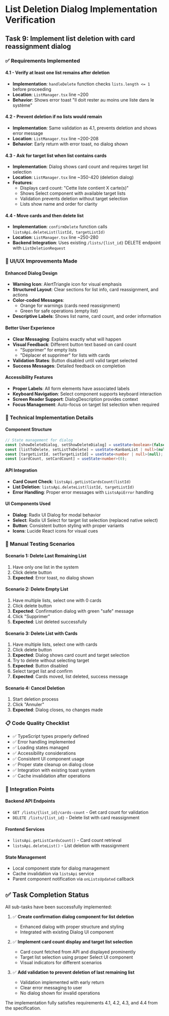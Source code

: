 # List Deletion Dialog Implementation Verification

## Task 9: Implement list deletion with card reassignment dialog

### ✅ Requirements Implemented

#### 4.1 - Verify at least one list remains after deletion
- **Implementation**: `handleDelete` function checks `lists.length <= 1` before proceeding
- **Location**: `ListManager.tsx` line ~200
- **Behavior**: Shows error toast "Il doit rester au moins une liste dans le système"

#### 4.2 - Prevent deletion if no lists would remain  
- **Implementation**: Same validation as 4.1, prevents deletion and shows error message
- **Location**: `ListManager.tsx` line ~200-208
- **Behavior**: Early return with error toast, no dialog shown

#### 4.3 - Ask for target list when list contains cards
- **Implementation**: Dialog shows card count and requires target list selection
- **Location**: `ListManager.tsx` line ~350-420 (deletion dialog)
- **Features**:
  - Displays card count: "Cette liste contient X carte(s)"
  - Shows Select component with available target lists
  - Validation prevents deletion without target selection
  - Lists show name and order for clarity

#### 4.4 - Move cards and then delete list
- **Implementation**: `confirmDelete` function calls `listsApi.deleteList(listId, targetListId)`
- **Location**: `ListManager.tsx` line ~250-280
- **Backend Integration**: Uses existing `/lists/{list_id}` DELETE endpoint with `ListDeletionRequest`

### 🎨 UI/UX Improvements Made

#### Enhanced Dialog Design
- **Warning Icon**: AlertTriangle icon for visual emphasis
- **Structured Layout**: Clear sections for list info, card reassignment, and actions
- **Color-coded Messages**: 
  - Orange for warnings (cards need reassignment)
  - Green for safe operations (empty list)
- **Descriptive Labels**: Shows list name, card count, and order information

#### Better User Experience
- **Clear Messaging**: Explains exactly what will happen
- **Visual Feedback**: Different button text based on card count
  - "Supprimer" for empty lists
  - "Déplacer et supprimer" for lists with cards
- **Validation States**: Button disabled until valid target selected
- **Success Messages**: Detailed feedback on completion

#### Accessibility Features
- **Proper Labels**: All form elements have associated labels
- **Keyboard Navigation**: Select component supports keyboard interaction
- **Screen Reader Support**: DialogDescription provides context
- **Focus Management**: Auto-focus on target list selection when required

### 🔧 Technical Implementation Details

#### Component Structure
```typescript
// State management for dialog
const [showDeleteDialog, setShowDeleteDialog] = useState<boolean>(false);
const [listToDelete, setListToDelete] = useState<KanbanList | null>(null);
const [targetListId, setTargetListId] = useState<number | null>(null);
const [cardCount, setCardCount] = useState<number>(0);
```

#### API Integration
- **Card Count Check**: `listsApi.getListCardsCount(listId)`
- **List Deletion**: `listsApi.deleteList(listId, targetListId)`
- **Error Handling**: Proper error messages with `ListsApiError` handling

#### UI Components Used
- **Dialog**: Radix UI Dialog for modal behavior
- **Select**: Radix UI Select for target list selection (replaced native select)
- **Button**: Consistent button styling with proper variants
- **Icons**: Lucide React icons for visual cues

### 🧪 Manual Testing Scenarios

#### Scenario 1: Delete Last Remaining List
1. Have only one list in the system
2. Click delete button
3. **Expected**: Error toast, no dialog shown

#### Scenario 2: Delete Empty List
1. Have multiple lists, select one with 0 cards
2. Click delete button
3. **Expected**: Confirmation dialog with green "safe" message
4. Click "Supprimer"
5. **Expected**: List deleted successfully

#### Scenario 3: Delete List with Cards
1. Have multiple lists, select one with cards
2. Click delete button
3. **Expected**: Dialog shows card count and target selection
4. Try to delete without selecting target
5. **Expected**: Button disabled
6. Select target list and confirm
7. **Expected**: Cards moved, list deleted, success message

#### Scenario 4: Cancel Deletion
1. Start deletion process
2. Click "Annuler"
3. **Expected**: Dialog closes, no changes made

### 📋 Code Quality Checklist

- ✅ TypeScript types properly defined
- ✅ Error handling implemented
- ✅ Loading states managed
- ✅ Accessibility considerations
- ✅ Consistent UI component usage
- ✅ Proper state cleanup on dialog close
- ✅ Integration with existing toast system
- ✅ Cache invalidation after operations

### 🔗 Integration Points

#### Backend API Endpoints
- `GET /lists/{list_id}/cards-count` - Get card count for validation
- `DELETE /lists/{list_id}` - Delete list with card reassignment

#### Frontend Services
- `listsApi.getListCardsCount()` - Card count retrieval
- `listsApi.deleteList()` - List deletion with reassignment

#### State Management
- Local component state for dialog management
- Cache invalidation via `listsApi` service
- Parent component notification via `onListsUpdated` callback

## ✅ Task Completion Status

All sub-tasks have been successfully implemented:

1. ✅ **Create confirmation dialog component for list deletion**
   - Enhanced dialog with proper structure and styling
   - Integrated with existing Dialog UI component

2. ✅ **Implement card count display and target list selection**
   - Card count fetched from API and displayed prominently
   - Target list selection using proper Select UI component
   - Visual indicators for different scenarios

3. ✅ **Add validation to prevent deletion of last remaining list**
   - Validation implemented with early return
   - Clear error messaging to user
   - No dialog shown for invalid operations

The implementation fully satisfies requirements 4.1, 4.2, 4.3, and 4.4 from the specification.